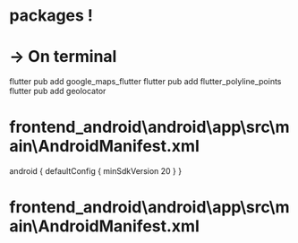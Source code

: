 # packages ! 
# -> On terminal
flutter pub add google_maps_flutter
flutter pub add flutter_polyline_points
flutter pub add geolocator


# frontend_android\android\app\src\main\AndroidManifest.xml
android {
    defaultConfig {
        minSdkVersion 20
    }
}

# frontend_android\android\app\src\main\AndroidManifest.xml
<uses-permission android:name="android.permission.ACCESS_FINE_LOCATION" />
<uses-permission android:name="android.permission.ACCESS_COARSE_LOCATION" />

<meta-data android:name="com.google.android.geo.API_KEY"
               android:value="YOUR KEY HERE"/>